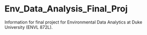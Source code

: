 # Env_Data_Analysis_Final_Proj
Information for final project for Environmental Data Analytics at Duke University (ENVL 872L).
